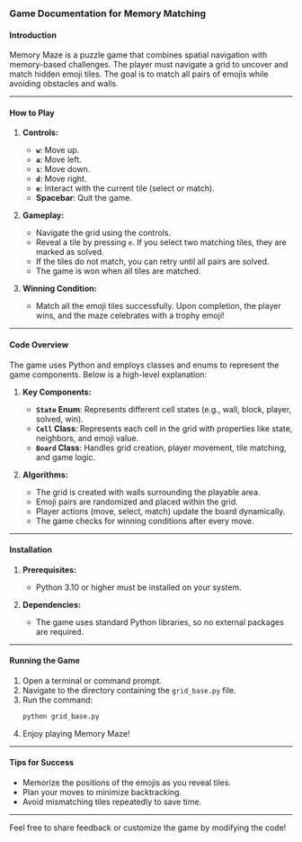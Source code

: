### **Game Documentation for Memory Matching**

#### **Introduction**
Memory Maze is a puzzle game that combines spatial navigation with memory-based challenges. The player must navigate a grid to uncover and match hidden emoji tiles. The goal is to match all pairs of emojis while avoiding obstacles and walls.

---

#### **How to Play**
1. **Controls:**
   - **`w`**: Move up.
   - **`a`**: Move left.
   - **`s`**: Move down.
   - **`d`**: Move right.
   - **`e`**: Interact with the current tile (select or match).
   - **Spacebar**: Quit the game.

2. **Gameplay:**
   - Navigate the grid using the controls.
   - Reveal a tile by pressing `e`. If you select two matching tiles, they are marked as solved.
   - If the tiles do not match, you can retry until all pairs are solved.
   - The game is won when all tiles are matched.

3. **Winning Condition:**
   - Match all the emoji tiles successfully. Upon completion, the player wins, and the maze celebrates with a trophy emoji!

---

#### **Code Overview**
The game uses Python and employs classes and enums to represent the game components. Below is a high-level explanation:

1. **Key Components:**
   - **`State` Enum**: Represents different cell states (e.g., wall, block, player, solved, win).
   - **`Cell` Class**: Represents each cell in the grid with properties like state, neighbors, and emoji value.
   - **`Board` Class**: Handles grid creation, player movement, tile matching, and game logic.

2. **Algorithms:**
   - The grid is created with walls surrounding the playable area.
   - Emoji pairs are randomized and placed within the grid.
   - Player actions (move, select, match) update the board dynamically.
   - The game checks for winning conditions after every move.

---

#### **Installation**
1. **Prerequisites:**
   - Python 3.10 or higher must be installed on your system.


2. **Dependencies:**
   - The game uses standard Python libraries, so no external packages are required.

---

#### **Running the Game**
1. Open a terminal or command prompt.
2. Navigate to the directory containing the `grid_base.py` file.
3. Run the command:
   ```bash
   python grid_base.py
   ```
4. Enjoy playing Memory Maze!

---

#### **Tips for Success**
- Memorize the positions of the emojis as you reveal tiles.
- Plan your moves to minimize backtracking.
- Avoid mismatching tiles repeatedly to save time.

---

Feel free to share feedback or customize the game by modifying the code!
